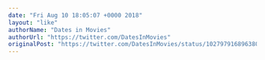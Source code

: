 ```yaml
---
date: "Fri Aug 10 18:05:07 +0000 2018"
layout: "like"
authorName: "Dates in Movies"
authorUrl: "https://twitter.com/DatesInMovies"
originalPost: "https://twitter.com/DatesInMovies/status/1027979168963805185"
---
```

